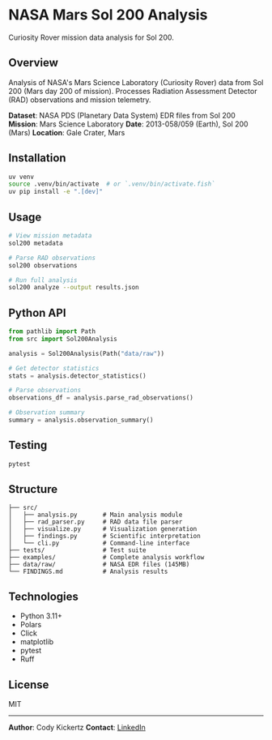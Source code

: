 # NASA Mars Sol 200 Analysis

Curiosity Rover mission data analysis for Sol 200.

## Overview

Analysis of NASA's Mars Science Laboratory (Curiosity Rover) data from Sol 200 (Mars day 200 of mission). Processes Radiation Assessment Detector (RAD) observations and mission telemetry.

**Dataset**: NASA PDS (Planetary Data System) EDR files from Sol 200
**Mission**: Mars Science Laboratory
**Date**: 2013-058/059 (Earth), Sol 200 (Mars)
**Location**: Gale Crater, Mars

## Installation

```bash
uv venv
source .venv/bin/activate  # or `.venv/bin/activate.fish`
uv pip install -e ".[dev]"
```

## Usage

```bash
# View mission metadata
sol200 metadata

# Parse RAD observations
sol200 observations

# Run full analysis
sol200 analyze --output results.json
```

## Python API

```python
from pathlib import Path
from src import Sol200Analysis

analysis = Sol200Analysis(Path("data/raw"))

# Get detector statistics
stats = analysis.detector_statistics()

# Parse observations
observations_df = analysis.parse_rad_observations()

# Observation summary
summary = analysis.observation_summary()
```

## Testing

```bash
pytest
```

## Structure

```
├── src/
│   ├── analysis.py       # Main analysis module
│   ├── rad_parser.py     # RAD data file parser
│   ├── visualize.py      # Visualization generation
│   ├── findings.py       # Scientific interpretation
│   └── cli.py            # Command-line interface
├── tests/                # Test suite
├── examples/             # Complete analysis workflow
├── data/raw/             # NASA EDR files (145MB)
└── FINDINGS.md           # Analysis results
```

## Technologies

- Python 3.11+
- Polars
- Click
- matplotlib
- pytest
- Ruff

## License

MIT

---

**Author**: Cody Kickertz
**Contact**: [LinkedIn](https://linkedin.com/in/Cody-Kickertz/)
